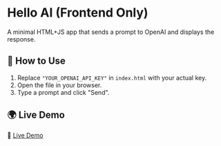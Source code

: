 # Hello AI (Frontend Only)

A minimal HTML+JS app that sends a prompt to OpenAI and displays the response.

## 🚀 How to Use

1. Replace `"YOUR_OPENAI_API_KEY"` in `index.html` with your actual key.
2. Open the file in your browser.
3. Type a prompt and click "Send".

## 🌍 Live Demo

🔗 [Live Demo](https://your-demo-link.com)